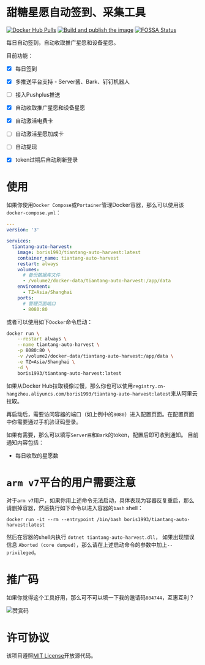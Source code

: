 ﻿# 甜糖星愿自动签到、采集工具

[![Docker Hub Pulls](https://img.shields.io/docker/pulls/boris1993/tiantang-auto-harvest)](https://hub.docker.com/r/boris1993/tiantang-auto-harvest)
[![Build and publish the image](https://github.com/boris1993/tiantang-auto-harvest/actions/workflows/build-image.yml/badge.svg)](https://hub.docker.com/r/boris1993/tiantang-auto-harvest)
[![FOSSA Status](https://app.fossa.com/api/projects/git%2Bgithub.com%2Fboris1993%2Ftiantang-auto-harvest.svg?type=shield)](https://app.fossa.com/projects/git%2Bgithub.com%2Fboris1993%2Ftiantang-auto-harvest?ref=badge_shield)

每日自动签到，自动收取推广星愿和设备星愿。

目前功能：

- [x] 每日签到
- [x] 多推送平台支持 - Server酱、Bark、钉钉机器人
- [ ] 接入Pushplus推送
- [x] 自动收取推广星愿和设备星愿
- [x] 自动激活电费卡
- [ ] 自动激活星愿加成卡
- [ ] 自动提现
- [x] token过期后自动刷新登录


# 使用

如果你使用`Docker Compose`或`Portainer`管理Docker容器，那么可以使用该`docker-compose.yml`：

```yaml
---
version: '3'

services:
  tiantang-auto-harvest:
    image: boris1993/tiantang-auto-harvest:latest
    container_name: tiantang-auto-harvest
    restart: always
    volumes: 
      # 备份数据库文件
      - /volume2/docker-data/tiantang-auto-harvest:/app/data
    environment:
      - TZ=Asia/Shanghai
    ports:
      # 管理页面端口
      - 8080:80
```

或者可以使用如下`Docker`命令启动：

```bash
docker run \
    --restart always \
    --name tiantang-auto-harvest \
    -p 8080:80 \
    -v /volume2/docker-data/tiantang-auto-harvest:/app/data \
    -e TZ=Asia/Shanghai \
    -d \
    boris1993/tiantang-auto-harvest:latest
```

如果从Docker Hub拉取镜像过慢，那么你也可以使用`registry.cn-hangzhou.aliyuncs.com/boris1993/tiantang-auto-harvest:latest`来从阿里云拉取。

再启动后，需要访问容器的端口（如上例中的`8080`）进入配置页面。在配置页面中你需要通过手机验证码登录。

如果有需要，那么可以填写`Server酱`和`Bark`的token，配置后即可收到通知。
目前通知内容包括：

- 每日收取的星愿数

# `arm v7`平台的用户需要注意

对于`arm v7`用户，如果你用上述命令无法启动，具体表现为容器反复重启，那么请删掉容器，然后执行如下命令以进入容器的`bash` shell：
```shell
docker run -it --rm --entrypoint /bin/bash boris1993/tiantang-auto-harvest:latest
```
然后在容器的shell内执行 `dotnet tiantang-auto-harvest.dll`，
如果出现错误信息 `Aborted (core dumped)`，那么请在上述启动命令的参数中加上`--privileged`。

# 推广码

如果你觉得这个工具好用，那么可不可以填一下我的邀请码`804744`，互惠互利？

![赞赏码](https://sat02pap001files.storage.live.com/y4mc9DXtRErXTWqB4T-e4MbNjh8grVux4vhbiUog6R_WOAWuI-pC2YbUxXi4-r5b-EaskCfAmnq7jLniVtelO423EbVYODuQX24u_QGlCzTj2yiiu1gUhCpc1bAH5srf2Tm5uC3eqESMz9ziyfkQKAUOhdXNNLTsvnWDm5rgBXjHM5eTyp1A3bcnXKHBRtdAFax?width=256&height=256&cropmode=none)

# 许可协议

该项目遵照[MIT License](LICENSE)开放源代码。
